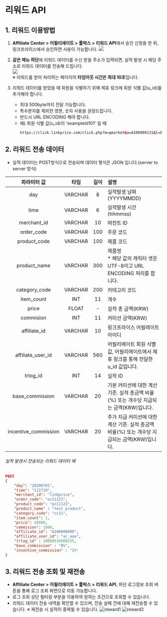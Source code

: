 # 리워드 API

## 1. 리워드 이용방법
1. **Affiliate Center > 어필리에이트 > 툴박스 > 리워드 API**에서 승인 신청을 한 뒤, 링크프라이스에서 승인하면 사용이 가능합니다.
   ![](https://raw.githubusercontent.com/linkprice/AffiliateSetup/master/reward_request.png)
  

2. **같은 메뉴 하단**에 리워드 데이터를 수신 받을 주소가 입력되면, 실적 발생 시 해당 주소로 리워드 데이터를 전송해 드립니다.  
   ![](https://raw.githubusercontent.com/linkprice/AffiliateSetup/master/reward_url.png)  
    ※ 리워드를 받아 처리하는 페이지의 **타임아웃 시간은 최대 10초**입니다.  


3. 리워드 데이터를 받았을 때 회원을 식별하기 위해 제휴 링크에 회원 식별 값(u_id)를 추가해야 합니다.
   - 최대 500byte까지 전달 가능합니다.
   - 특수문자를 제외한 영문, 숫자 사용을 권장드립니다.
   - 반드시 URL ENCODING 해야 합니다.
   - 예) 회원 식별 값(u_id)이 'exampleId101' 일 때
     ```html
     https://click.linkprice.com/click.php?m=gmarket&a=A100000131&l=0000&u_id=exampleId101
     ```
## 2. 리워드 전송 데이터
- 실적 데이터는 POST방식으로 전송되며 데이터 형식은 JSON 입니다.(server to server 방식)

|     파라미터 값      |   타입    | 길이  | 설명                                                         |
| :------------------: |:-------:|:---:|:-----------------------------------------------------------|
|         day          | VARCHAR |  8  | 실적발생 날짜(YYYYMMDD)                                          |
|         time         | VARCHAR |  6  | 실적발생 시간(hhmmss)                                            |
|     merchant_id      | VARCHAR | 10  | 머천트 ID                                                     |
|      order_code      | VARCHAR | 100 | 주문 코드                                                      |
|     product_code     | VARCHAR | 100 | 제품 코드                                                      |
|     product_name     | VARCHAR | 300 | 제품명<br />* 해당 값의 캐릭터 셋은 UTF-8이고 URL ENCODING 처리를 합니다.      |
|    category_code     | VARCHAR | 200 | 카테고리 코드                                                    |
|      item_count      |   INT   | 11  | 개수                                                         |
|        price         |  FLOAT  |  -  | 실적 총 금액(KRW)                                               |
|      commision       |   INT   | 11  | 커미션 금액(KRW)                                                |
|     affiliate_id     | VARCHAR | 10  | 링크프라이스 어필레이트 아이디                                           |
|  affiliate_user_id   | VARCHAR | 560 | 어필리에이트 회원 식별값, 어필리에이트에서 제휴 링크를 통해 전달한 u_id 값입니다.           |
|       trlog_id       |   INT   | 14  | 실적 ID                                                      |
|   base_commission    | VARCHAR | 20  | 기본 커미션에 대한 계산 기준. 실적 총금액 비율(%) 또는 개수당 지급되는 금액(KRW)입니다.    |
| incentive_commission | VARCHAR | 20  | 추가 지급 커미션에 대한 계산 기준. 실적 총금액 비율(%) 또는 개수당 지급되는 금액(KRW)입니다. |

###### 실적 발생시 전송되는 리워드 데이터 예
```json
POST
{
    "day": "20200701",
    "time": "112719",
    "merchant_id": "linkprice",
    "order_code": "oc11123",
    "product_code": "pc11123",
    "product_name" : "test product",
    "category_code": "cc11",
    "item_count": 1,
    "price": 20000,
    "commision": 1800,
    "affiliate_id": "A100000000",
    "affiliate_user_id": "ac_aaa",
    "trlog_id" : 10000536080255,
    "base_commission" : "8%",
    "incentive_commission" : "1%"
}
```



## 3. 리워드 전송 조회 및 재전송
- **Affiliate Center > 어필리에이트 > 툴박스 > 리워드 API**, 하단 로그정보 조회 버튼을 통해 로그 조회 화면으로 이동 가능합니다.
- 로그 조회 상단 필터링 부분을 이용하여 원하는 조건으로 조회할 수 있습니다.
- 리워드 데이터 전송 내역을 확인할 수 있으며, 전송 실패 건에 대해 재전송할 수 있습니다. ※ 재전송 시 실적이 중복될 수 있습니다.
    ![reward1](https://raw.githubusercontent.com/linkprice/AffiliateSetup/master/reward1.png)
    ![reward2](https://raw.githubusercontent.com/linkprice/AffiliateSetup/master/reward2.png)